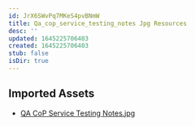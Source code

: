 ```yaml
---
id: JrX6SWvPq7MKeS4pvBNmW
title: Qa_cop_service_testing_notes Jpg Resources
desc: ''
updated: 1645225706403
created: 1645225706403
stub: false
isDir: true
---
```

## Imported Assets
- [QA CoP Service Testing Notes.jpg](/assets/qa-cop-service-testing-notes.jpg)
